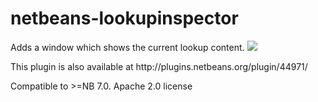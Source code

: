 <h1>netbeans-lookupinspector</h1>
Adds a window which shows the current lookup content.  

<img src="https://raw.githubusercontent.com/markiewb/netbeans-lookupinspector/master/doc/screenshot1.png"/>  

<p>
This plugin is also available at http://plugins.netbeans.org/plugin/44971/
</p>
<p>
Compatible to >=NB 7.0. Apache 2.0 license
</p>
